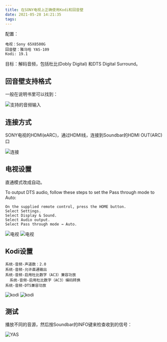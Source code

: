 ```yaml
---
title: 在SONY电视上正确使用Kodi和回音壁
date: 2021-05-28 14:21:35
tags:
---
```


配置：

	电视：Sony 65X8500G
	回音壁：雅马哈 YAS-109
	Kodi: 19.1

目标：解码音频，包括杜比(Dobly Digital) 和DTS Digital Surround。

## 回音壁支持格式

一般在说明书里可以找到：

![支持的音频输入](/img/2021/yas109-1.png)

## 连接方式

SONY电视的HDMI(eARC)，通过HDMI线，连接到Soundbar的HDMI OUT(ARC)口

![连接](/img/2021/yas109-2.png)

## 电视设置

直通模式改成自动。

To output DTS audio, follow these steps to set the Pass through mode to Auto:

	On the supplied remote control, press the HOME button.
	Select Settings.
	Select Display & Sound.
	Select Audio output.
	Select Pass through mode → Auto.

![电视](/img/2021/sony-1.jpeg)
![电视](/img/2021/sony-2.jpeg)

## Kodi设置

	系统-音频-声道数：2.0
	系统-音频-允许直通输出
	系统-音频-启用杜比数字（AC3）兼容功放
	  系统-音频-启用杜比数字（AC3）编码转换
	系统-音频-DTS兼容功放

![kodi](/img/2021/kodi-1.jpeg)
![kodi](/img/2021/kodi-2.jpeg)

## 测试

播放不同的音源，然后按Soundbar的INFO键来检查收到的信号：

![YAS](/img/2021/yas109-3.png)



